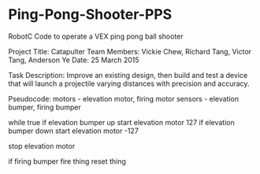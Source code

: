 # Ping-Pong-Shooter-PPS
RobotC Code to operate a VEX ping pong ball shooter


Project Title: Catapulter
Team Members: Vickie Chew, Richard Tang, Victor Tang, Anderson Ye
Date: 25 March 2015

Task Description: Improve an existing design, then build and test a device that
will launch a projectile varying distances with precision and accuracy.


Pseudocode:
motors - elevation motor, firing motor
sensors - elevation bumper, firing bumper

while true
if elevation bumper up
start elevation motor 127
if elevation bumper down
start elevation motor -127

stop elevation motor

if firing bumper
fire thing
reset thing
